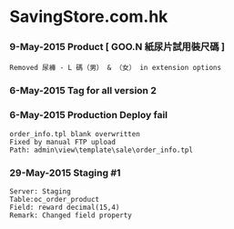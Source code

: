 # SavingStore.com.hk

### 9-May-2015 Product [ GOO.N 紙尿片試用裝尺碼 ]
	Removed 尿褲 - L 碼（男） & （女） in extension options


### 6-May-2015 Tag for all version 2

### 6-May-2015 Production Deploy fail
	order_info.tpl blank overwritten
	Fixed by manual FTP upload
	Path: admin\view\template\sale\order_info.tpl

### 29-May-2015 Staging #1
	Server: Staging
	Table:oc_order_product
	Field: reward decimal(15,4)
	Remark: Changed field property